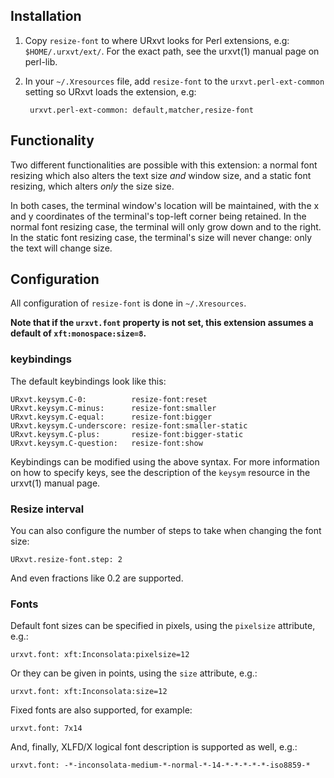 ## Installation

1. Copy `resize-font` to where URxvt looks for Perl extensions, e.g:
   `$HOME/.urxvt/ext/`. For the exact path, see the urxvt(1) manual page on
   perl-lib.

2. In your `~/.Xresources` file, add `resize-font` to the
   `urxvt.perl-ext-common` setting so URxvt loads the extension, e.g:

        urxvt.perl-ext-common: default,matcher,resize-font

## Functionality

Two different functionalities are possible with this extension: a
normal font resizing which also alters the text size _and_ window size,
and a static font resizing, which alters _only_ the size size.

In both cases, the terminal window's location will be maintained, with the
x and y coordinates of the terminal's top-left corner being retained. In the
normal font resizing case, the terminal will only grow down and to the right.
In the static font resizing case, the terminal's size will never change: only
the text will change size.

## Configuration

All configuration of `resize-font` is done in `~/.Xresources`.

__Note that if the `urxvt.font` property is not set, this extension assumes
a default of `xft:monospace:size=8`.__

### keybindings

The default keybindings look like this:

    URxvt.keysym.C-0:          resize-font:reset
    URxvt.keysym.C-minus:      resize-font:smaller
    URxvt.keysym.C-equal:      resize-font:bigger
    URxvt.keysym.C-underscore: resize-font:smaller-static
    URxvt.keysym.C-plus:       resize-font:bigger-static
    URxvt.keysym.C-question:   resize-font:show

Keybindings can be modified using the above syntax. For more information on how
to specify keys, see the description of the `keysym` resource in the urxvt(1)
manual page.

### Resize interval

You can also configure the number of steps to take when changing the font size:

    URxvt.resize-font.step: 2

And even fractions like 0.2 are supported.

### Fonts

Default font sizes can be specified in pixels, using the `pixelsize` attribute,
e.g.:

    urxvt.font: xft:Inconsolata:pixelsize=12

Or they can be given in points, using the `size` attribute, e.g.: 

    urxvt.font: xft:Inconsolata:size=12

Fixed fonts are also supported, for example:

    urxvt.font: 7x14

And, finally, XLFD/X logical font description is supported as well, e.g.:

    urxvt.font: -*-inconsolata-medium-*-normal-*-14-*-*-*-*-*-iso8859-*

